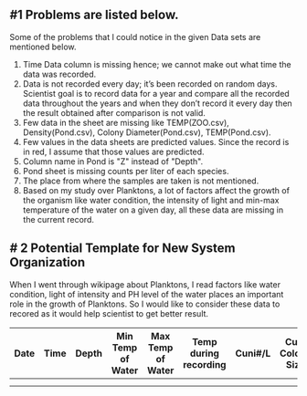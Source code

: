 ## _#_**1** Problems are listed below.

Some of the problems that I could notice in the given Data sets are mentioned below.

1. Time Data column is missing hence; we cannot make out what time the data was recorded.
2. Data is not recorded every day; it’s been recorded on random days. Scientist goal is to record data for a year and compare all the recorded data throughout the years and when they don’t record it every day then the result obtained after comparison is not valid.
3. Few data in the sheet are missing like TEMP(ZOO.csv), Density(Pond.csv), Colony Diameter(Pond.csv), TEMP(Pond.csv).
4. Few values in the data sheets are predicted values. Since the record is in red, I assume that those values are predicted.
5. Column name in Pond is "Z" instead of "Depth".
6. Pond sheet is missing counts per liter of each species.
7. The place from where the samples are taken is not mentioned.
8. Based on my study over Planktons, a lot of factors affect the growth of the organism like water condition, the intensity of light and min-max temperature of the water on a given day, all these data are missing in the current record.
 
 
 ## _#_ **2** Potential Template for New System Organization
 
 When I went through wikipage about Planktons, I read factors like water condition, light of intensity and PH level of the water places an important role in the growth of Planktons. So I would like to consider these data to recored as it would help scientist to get better result.
 
| Date | Time | Depth | Min Temp of Water | Max Temp of Water | Temp during recording | Cuni#/L | Cuni Colony Size | Chippo #/L | Chippo Colony Size | Chla | Place | Physical Ocean Condition | Dissolved Carbon Dioxide | Light Intensity | pH level of water |
|------|------|-------|-------------------|-------------------|-----------------------|---------|------------------|------------|--------------------|------|-------|--------------------------|--------------------------|-----------------|-------------------|
|      |      |       |                   |                   |                       |         |                  |            |                    |      |       |                          |                          |                 |                   |
|      |      |       |                   |                   |                       |         |                  |            |                    |      |       |                          |                          |                 |                   |


